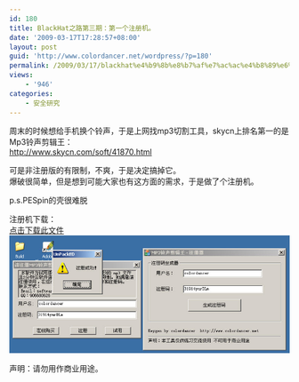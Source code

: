 ```yaml
---
id: 180
title: BlackHat之路第三期：第一个注册机。
date: '2009-03-17T17:28:57+08:00'
layout: post
guid: 'http://www.colordancer.net/wordpress/?p=180'
permalink: /2009/03/17/blackhat%e4%b9%8b%e8%b7%af%e7%ac%ac%e4%b8%89%e6%9c%9f%ef%bc%9a%e7%ac%ac%e4%b8%80%e4%b8%aa%e6%b3%a8%e5%86%8c%e6%9c%ba%e3%80%82/
views:
    - '946'
categories:
    - 安全研究
---
```


周末的时候想给手机换个铃声，于是上网找mp3切割工具，skycn上排名第一的是Mp3铃声剪辑王：  
http://www.skycn.com/soft/41870.html

可是非注册版的有限制，不爽，于是决定搞掉它。  
爆破很简单，但是想到可能大家也有这方面的需求，于是做了个注册机。

p.s.PESpin的壳很难脱

注册机下载：  
[点击下载此文件](/images/attachments/month_0903/i2009317172727.rar)  
![](/images/attachments/month_0903/p2009317172847.jpg)

声明：请勿用作商业用途。